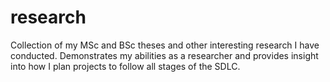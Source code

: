 # research
Collection of my MSc and BSc theses and other interesting research I have conducted. Demonstrates my abilities as a researcher and provides insight into how I plan projects to follow all stages of the SDLC.
